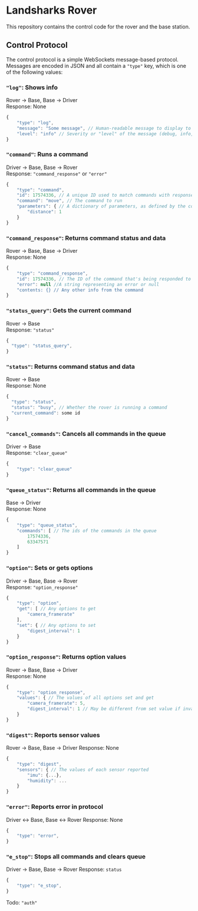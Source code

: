 # Landsharks Rover
This repository contains the control code for the rover and the base station.
## Control Protocol
The control protocol is a simple WebSockets message-based protocol. Messages are
encoded in JSON and all contain a `"type"` key, which is one of the following values:
### `"log"`: Shows info
Rover -> Base, Base -> Driver  
Response: None
```js
{
    "type": "log",
    "message": "Some message", // Human-readable message to display to the driver
    "level": "info" // Severity or "level" of the message (debug, info, warning, error)
}
```
### `"command"`: Runs a command
Driver -> Base, Base -> Rover  
Response: `"command_response"` or `"error"`
```js
{
    "type": "command",
    "id": 17574336, // A unique ID used to match commands with responses
    "command": "move", // The command to run
    "parameters": { // A dictionary of parameters, as defined by the command
        "distance": 1
    }
}
```
### `"command_response"`: Returns command status and data
Rover -> Base, Base -> Driver  
Response: None
```js
{
    "type": "command_response",
    "id": 17574336, // The ID of the command that's being responded to
    "error": null //A string representing an error or null
    "contents: {} // Any other info from the command
}
```
### `"status_query"`: Gets the current command
Rover -> Base  
Response: `"status"`
```js
{
  "type": "status_query",
}
```
### `"status"`: Returns command status and data
Rover -> Base  
Response: None
```js
{
  "type": "status",
  "status": "busy", // Whether the rover is running a command
  "current_command": some id
}
```
### `"cancel_commands"`: Cancels all commands in the queue
Driver -> Base  
Response: `"clear_queue"`
```js
{
    "type": "clear_queue"
}
```
### `"queue_status"`: Returns all commands in the queue
Base -> Driver  
Response: None
```js
{
    "type": "queue_status",
    "commands": [ // The ids of the commands in the queue
        17574336,
        63347571
    ]
}
```
### `"option"`: Sets or gets options
Driver -> Base, Base -> Rover  
Response: `"option_response"`
```js
{
    "type": "option",
    "get": [ // Any options to get
        "camera_framerate"
    ],
    "set": { // Any options to set
        "digest_interval": 1
    }
}
```
### `"option_response"`: Returns option values
Rover -> Base, Base -> Driver  
Response: None
```js
{
    "type": "option_response",
    "values": { // The values of all options set and get
        "camera_framerate": 5,
        "digest_interval": 1 // May be different from set value if invalid
    }
}
```
### `"digest"`: Reports sensor values
Rover -> Base, Base -> Driver
Response: None
```js
{
    "type": "digest",
    "sensors": { // The values of each sensor reported
        "imu": {...},
        "humidity": ... 
    }
}
```
### `"error"`: Reports error in protocol
Driver <-> Base, Base <-> Rover
Response: None
```js
{
    "type": "error",
}
```
### `"e_stop"`: Stops all commands and clears queue
Driver -> Base, Base -> Rover
Response: `status`
```js
{
    "type": "e_stop",
}
```
Todo: `"auth"`